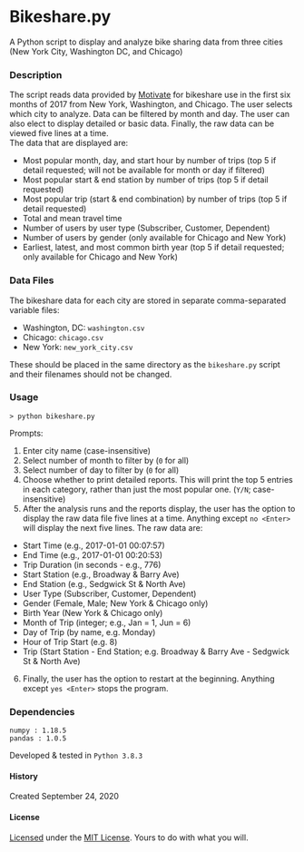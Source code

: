 # Bikeshare.py
A Python script to display and analyze bike sharing data from three cities (New York City, Washington DC, and Chicago)

### Description
The script reads data provided by [Motivate](https://www.motivateco.com/) for
bikeshare use in the first six months of 2017 from New York, Washington, and
Chicago. The user selects which city to analyze. Data can be filtered by month and day. The user can also elect to display detailed or basic data. Finally, the raw data can be viewed five lines at a time.  
The data that are displayed are:
- Most popular month, day, and start hour by number of trips
(top 5 if detail requested; will not be available for month or day if filtered)
- Most popular start & end station by number of trips (top 5 if detail requested)
- Most popular trip (start & end combination) by number of trips (top 5 if
  detail requested)
- Total and mean travel time
- Number of users by user type (Subscriber, Customer, Dependent)
- Number of users by gender (only available for Chicago and New York)
- Earliest, latest, and most common birth year (top 5 if detail requested; only
  available for Chicago and New York)

### Data Files
The bikeshare data for each city are stored in  separate comma-separated variable files:
- Washington, DC:  `washington.csv`
- Chicago: `chicago.csv`
- New York: `new_york_city.csv`

These should be placed in the same directory as the `bikeshare.py` script and
their filenames should not be changed.

### Usage
`> python bikeshare.py`  

Prompts:
1. Enter city name (case-insensitive)
2. Select number of month to filter by (`0` for all)
3. Select number of day to filter by (`0` for all)
4. Choose whether to print detailed reports. This will print the top 5 entries
in each category, rather than just the most popular one. (`Y/N`; case-insensitive)
5. After the analysis runs and the reports display, the user has the option to
display the raw data file five lines at a time. Anything except `no <Enter>`
will display the next five lines.
The raw data are:
  - Start Time (e.g., 2017-01-01 00:07:57)
  - End Time (e.g., 2017-01-01 00:20:53)
  - Trip Duration (in seconds - e.g., 776)
  - Start Station (e.g., Broadway & Barry Ave)
  - End Station (e.g., Sedgwick St & North Ave)
  - User Type (Subscriber, Customer, Dependent)
  - Gender (Female, Male; New York & Chicago only)
  - Birth Year (New York & Chicago only)
  - Month of Trip (integer; e.g., Jan = 1, Jun = 6)
  - Day of Trip (by name, e.g. Monday)
  - Hour of Trip Start (e.g. 8)
  - Trip (Start Station - End Station; e.g.  Broadway & Barry Ave -
    Sedgwick St & North Ave)

6. Finally, the user has the option to restart at the beginning. Anything except
`yes <Enter>` stops the program.


### Dependencies
`numpy : 1.18.5`  
`pandas : 1.0.5`  

Developed & tested in `Python 3.8.3`

#### History
Created September 24, 2020

#### License  
[Licensed](license.md) under the [MIT License](https://spdx.org/licenses/MIT.html). Yours to do with what you will.
